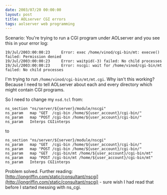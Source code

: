 ```yaml
---
date: 2003/07/20 00:00:00
layout: post
title: AOLserver CGI errors
tags: aolserver web programming
---
```


Scenario: You're trying to run a CGI program under AOLserver and you see this in your error log: 

    19/Jul/2003:00:00:23     Error: exec /home/vinod/cgi-bin/mt: execve() failed: Permission denied
    19/Jul/2003:00:00:23     Error: waitpid(-3) failed: No child processes
    19/Jul/2003:00:00:23     Error: nscgi: wait for /home/vinod/cgi-bin/mt failed: No child processes

I'm trying to run `/home/vinod/cgi-bin/mt/mt.cgi`. Why isn't this working? Because I need to tell AOLserver about each and every directory which might contain CGI programs.

So I need to change my `nsd.tcl` from:

    ns_section "ns/server/${server}/module/nscgi"
    ns_param   map "GET  /cgi-bin /home/${user_account}/cgi-bin/" 
    ns_param   map "POST /cgi-bin /home/${user_account}/cgi-bin/" 
    ns_param   Interps CGIinterps

to

    ns_section "ns/server/${server}/module/nscgi"
    ns_param   map "GET  /cgi-bin /home/${user_account}/cgi-bin/"
    ns_param   map "POST /cgi-bin /home/${user_account}/cgi-bin/"
    ns_param   map "GET  /cgi-bin/mt /home/${user_account}/cgi-bin/mt" 
    ns_param   map "POST /cgi-bin/mt /home/${user_account}/cgi-bin/mt" 
    ns_param   Interps CGIinterps

Problem solved. Further reading: [http://jongriffin.com/static/consultant/nscgi](http://jongriffin.com/static/consultant/nscgi) -  sure wish I had read that before I started messing with ns_cgi.
